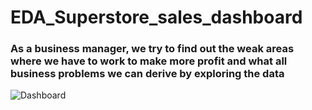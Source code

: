 # EDA_Superstore_sales_dashboard
### As a business manager, we try to find out the weak areas where we have to work to make more profit and what all business problems we can derive by exploring the data

![Dashboard](https://github.com/abhikr1302/EDA_Superstore_sales_dashboard/assets/110467640/5fe2ced7-3b48-4558-973d-b3035464f849)

